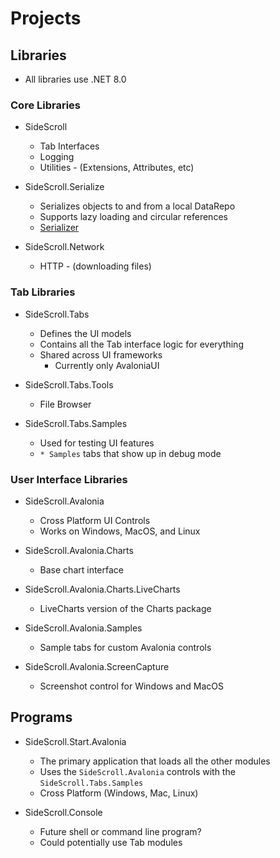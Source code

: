 # Projects

## Libraries

- All libraries use .NET 8.0

### Core Libraries

* SideScroll
  - Tab Interfaces
  -	Logging
  - Utilities - (Extensions, Attributes, etc)

* SideScroll.Serialize
  - Serializes objects to and from a local DataRepo
  - Supports lazy loading and circular references
  - [Serializer](Serializer.md)

* SideScroll.Network
  - HTTP - (downloading files)
  
### Tab Libraries

* SideScroll.Tabs
  - Defines the UI models
  - Contains all the Tab interface logic for everything
  - Shared across UI frameworks
    - Currently only AvaloniaUI
  
* SideScroll.Tabs.Tools
  - File Browser
  
* SideScroll.Tabs.Samples
  - Used for testing UI features
  - `* Samples` tabs that show up in debug mode

### User Interface Libraries

* SideScroll.Avalonia
  - Cross Platform UI Controls
  - Works on Windows, MacOS, and Linux

* SideScroll.Avalonia.Charts
  - Base chart interface

* SideScroll.Avalonia.Charts.LiveCharts
  - LiveCharts version of the Charts package

* SideScroll.Avalonia.Samples
  - Sample tabs for custom Avalonia controls

* SideScroll.Avalonia.ScreenCapture
  - Screenshot control for Windows and MacOS

## Programs

* SideScroll.Start.Avalonia
  - The primary application that loads all the other modules
  - Uses the `SideScroll.Avalonia` controls with the `SideScroll.Tabs.Samples`
  - Cross Platform (Windows, Mac, Linux)
  
* SideScroll.Console
  - Future shell or command line program?
  - Could potentially use Tab modules